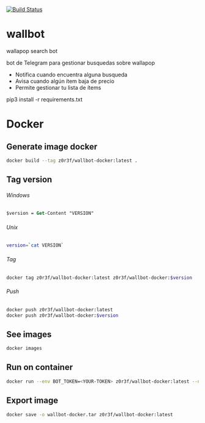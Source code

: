[![Build Status](https://travis-ci.com/z0r3f/wallbot.svg)](https://travis-ci.com/z0r3f/wallbot)

# wallbot
wallapop search bot

bot de Telegram para gestionar busquedas sobre wallapop

- Notifica cuando encuentra alguna busqueda
- Avisa cuando algún ítem baja de precio
- Permite gestionar tu lista de ítems

pip3 install -r requirements.txt

# Docker

## Generate image docker

```bash
docker build --tag z0r3f/wallbot-docker:latest .
```

## Tag version

###### Windows
```ps
$version = Get-Content "VERSION"
```
###### Unix
```bash
version=`cat VERSION`
```

###### Tag
```bash
docker tag z0r3f/wallbot-docker:latest z0r3f/wallbot-docker:$version
```
###### Push
```bash
docker push z0r3f/wallbot-docker:latest 
docker push z0r3f/wallbot-docker:$version
```
## See images

```bash
docker images
```

## Run on container

```bash
docker run --env BOT_TOKEN=<YOUR-TOKEN> z0r3f/wallbot-docker:latest --name wallbot
```

## Export image
```bash
docker save -o wallbot-docker.tar z0r3f/wallbot-docker:latest
```